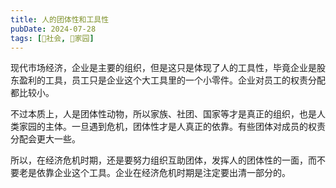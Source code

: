 ```yaml
---
title: 人的团体性和工具性
pubDate: 2024-07-28
tags: [👫社会, 🏡家园]
---
```


现代市场经济，企业是主要的组织，但是这只是体现了人的工具性，毕竟企业是股东盈利的工具，员工只是企业这个大工具里的一个小零件。企业对员工的权责分配都比较小。

不过本质上，人是团体性动物，所以家族、社团、国家等才是真正的组织，也是人类家园的主体。一旦遇到危机，团体性才是人真正的依靠。有些团体对成员的权责分配会更大一些。

所以，在经济危机时期，还是要努力组织互助团体，发挥人的团体性的一面，而不要老是依靠企业这个工具。企业在经济危机时期是注定要出清一部分的。
